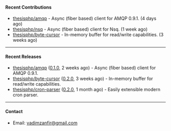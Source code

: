 #### Recent Contributions

- [thesisphp/amqp](https://github.com/thesisphp/amqp) - Async (fiber based) client for AMQP 0.9.1. (4 days ago)
- [thesisphp/nsq](https://github.com/thesisphp/nsq) - Async (fiber based) client for Nsq. (1 week ago)
- [thesisphp/byte-cursor](https://github.com/thesisphp/byte-cursor) - In-memory buffer for read/write capabilities. (3 weeks ago)

---

#### Recent Releases

- [thesisphp/amqp](https://github.com/thesisphp/amqp) ([0.1.0](https://github.com/thesisphp/amqp/releases/tag/0.1.0), 2 weeks ago) - Async (fiber based) client for AMQP 0.9.1.
- [thesisphp/byte-cursor](https://github.com/thesisphp/byte-cursor) ([0.2.0](https://github.com/thesisphp/byte-cursor/releases/tag/0.2.0), 3 weeks ago) - In-memory buffer for read/write capabilities.
- [thesisphp/cron-parser](https://github.com/thesisphp/cron-parser) ([0.2.0](https://github.com/thesisphp/cron-parser/releases/tag/0.2.0), 1 month ago) - Easily extensible modern cron parser.

---

#### Contact

- Email: [vadimzanfir@gmail.com](mailto://vadimzanfir@gmail.com)
